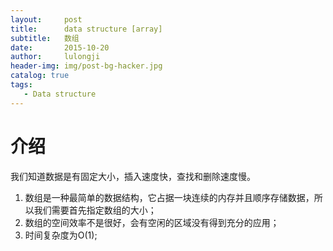 ```yaml
---
layout:     post
title:      data structure [array]
subtitle:   数组
date:       2015-10-20
author:     lulongji
header-img: img/post-bg-hacker.jpg
catalog: true
tags:
   - Data structure
---
```



# 介绍
我们知道数据是有固定大小，插入速度快，查找和删除速度慢。

 1. 数组是一种最简单的数据结构，它占据一块连续的内存并且顺序存储数据，所以我们需要首先指定数组的大小；
 2. 数组的空间效率不是很好，会有空闲的区域没有得到充分的应用；
 3. 时间复杂度为O(1);  

